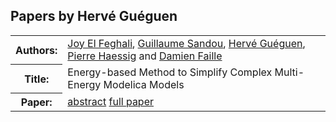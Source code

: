 ## Papers by Hervé Guéguen
<table>
<tr><th>Authors:</th>
<td>
<a href="/proceedings/authors/JoyElFeghali">Joy El Feghali</a>, <a href="/proceedings/authors/GuillaumeSandou">Guillaume Sandou</a>, <a href="/proceedings/authors/HerveGueguen">Hervé Guéguen</a>, <a href="/proceedings/authors/PierreHaessig">Pierre Haessig</a> and <a href="/proceedings/authors/DamienFaille">Damien Faille</a></td>
</tr>
<tr><th>Title:</th>
<td>Energy-based Method to Simplify Complex Multi-Energy Modelica Models</td>
</tr>
<tr><th>Paper:</th>
<td><a href="/abstracts/abstract_7B_3">abstract</a> <a href="/proceedings/papers/Modelica2021session7B_paper3.pdf">full paper</a></td>
</tr>
</table>
